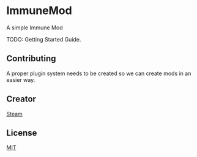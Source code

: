 # ImmuneMod
 A simple Immune Mod

TODO: Getting Started Guide.

## Contributing
A proper plugin system needs to be created so we can create mods in an easier way.

## Creator
[Steam](http://steamcommunity.com/id/RatyiMatyi/)

## License
[MIT](https://choosealicense.com/licenses/mit/)

